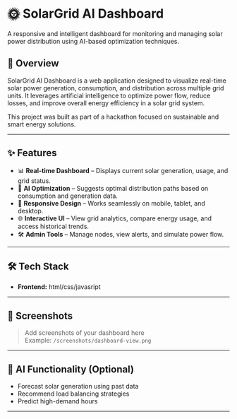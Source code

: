 # 🌞 SolarGrid AI Dashboard

A responsive and intelligent dashboard for monitoring and managing solar power distribution using AI-based optimization techniques.

## 🚀 Overview

SolarGrid AI Dashboard is a web application designed to visualize real-time solar power generation, consumption, and distribution across multiple grid units. It leverages artificial intelligence to optimize power flow, reduce losses, and improve overall energy efficiency in a solar grid system.

This project was built as part of a hackathon focused on sustainable and smart energy solutions.

---

## ✨ Features

- 📊 **Real-time Dashboard** – Displays current solar generation, usage, and grid status.
- 🤖 **AI Optimization** – Suggests optimal distribution paths based on consumption and generation data.
- 📱 **Responsive Design** – Works seamlessly on mobile, tablet, and desktop.
- 🌐 **Interactive UI** – View grid analytics, compare energy usage, and access historical trends.
- 🛠️ **Admin Tools** – Manage nodes, view alerts, and simulate power flow.

---

## 🛠 Tech Stack

- **Frontend:** html/css/javasript

---

## 📸 Screenshots

> Add screenshots of your dashboard here  
> Example: `/screenshots/dashboard-view.png`

---

## 🧠 AI Functionality (Optional)

- Forecast solar generation using past data  
- Recommend load balancing strategies  
- Predict high-demand hours

---


